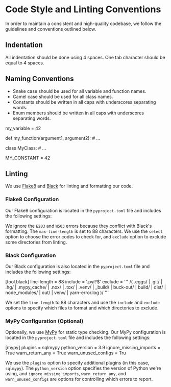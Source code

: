 # Code Style and Linting Conventions

In order to maintain a consistent and high-quality codebase, we follow the guidelines and conventions outlined below.

## Indentation

All indentation should be done using 4 spaces. One tab character should be equal to 4 spaces.

## Naming Conventions

- Snake case should be used for all variable and function names.
- Camel case should be used for all class names.
- Constants should be written in all caps with underscores separating words.
- Enum members should be written in all caps with underscores separating words.

my_variable = 42

def my_function(argument1, argument2): # ...

class MyClass: # ...

MY_CONSTANT = 42

## Linting

We use [Flake8](https://flake8.pycqa.org/en/latest/) and [Black](https://github.com/psf/black) for linting and formatting our code.

### Flake8 Configuration

Our Flake8 configuration is located in the `pyproject.toml` file and includes the following settings:

We ignore the `E203` and `W503` errors because they conflict with Black's formatting. The `max-line-length` is set to 88 characters. We use the `select` option to choose the error codes to check for, and `exclude` option to exclude some directories from linting.

### Black Configuration

Our Black configuration is also located in the `pyproject.toml` file and includes the following settings:

[tool.black]
line-length = 88
include = '.pyi?$'
exclude = '''
/(
.eggs/ |
.git/ |
.hg/ |
.mypy_cache/ |
.nox/ |
.tox/ |
.venv/ |
\_build/ |
buck-out/ |
build/ |
dist/ |
node_modules/ |
out/ |
venv/ |
yarn-error.log
)/
'''

We set the `line-length` to 88 characters and use the `include` and `exclude` options to specify which files to format and which directories to exclude.

### MyPy Configuration (Optional)

Optionally, we use [MyPy](http://mypy-lang.org/) for static type checking. Our MyPy configuration is located in the `pyproject.toml` file and includes the following settings:

[mypy]
plugins = sqlmypy
python_version = 3.9
ignore_missing_imports = True
warn_return_any = True
warn_unused_configs = Tru

We use the `plugins` option to specify additional plugins (in this case, `sqlmypy`). The `python_version` option specifies the version of Python we're using, and `ignore_missing_imports`, `warn_return_any`, and `warn_unused_configs` are options for controlling which errors to report.
